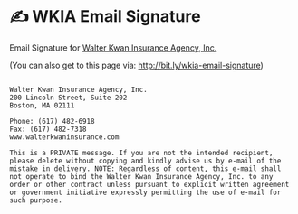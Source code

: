# ✍ WKIA Email Signature
Email Signature for [Walter Kwan Insurance Agency, Inc.](http://walterkwaninsurance.com/)

(You can also get to this page via: http://bit.ly/wkia-email-signature)

```

Walter Kwan Insurance Agency, Inc.
200 Lincoln Street, Suite 202
Boston, MA 02111

Phone: (617) 482-6918
Fax: (617) 482-7318
www.walterkwaninsurance.com

This is a PRIVATE message. If you are not the intended recipient, please delete without copying and kindly advise us by e-mail of the mistake in delivery. NOTE: Regardless of content, this e-mail shall not operate to bind the Walter Kwan Insurance Agency, Inc. to any order or other contract unless pursuant to explicit written agreement or government initiative expressly permitting the use of e-mail for such purpose.

```
